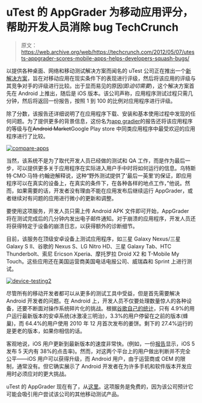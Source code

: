 # uTest 的 AppGrader 为移动应用评分，帮助开发人员消除 bug TechCrunch

> 原文：<https://web.archive.org/web/https://techcrunch.com/2012/05/07/utests-appgrader-scores-mobile-apps-helps-developers-squash-bugs/>

以提供各种桌面、网络和移动测试解决方案而闻名的 uTest 公司正在推出一个[新解决方案](https://web.archive.org/web/20221007070731/http://appgrader.utest.com/)，旨在对移动应用在现实条件下的表现进行评级，然后将该应用的评级与其竞争对手的评级进行比较。出于显而易见的原因(即*迫切需要*)，这个解决方案首先在 Android 上推出，随后是 iOS 版本。该公司声称，应用程序测试过程只需几分钟，然后将返回一份报告，按照 1 到 100 的比例对应用程序进行评级。

除了分数，该报告还详细说明了在应用程序下载、安装和基本使用过程中发现的任何问题。为了提供更多的背景信息，这份名为[app gradier](https://web.archive.org/web/20221007070731/http://appgrader.utest.com/)的报告还将该应用程序的等级与在~~Android Market~~Google Play store 中同类应用程序中最受欢迎的应用程序进行了比较。

[![](img/a95d2a38598941b1dd86ae6b4a0e56e1.png "compare-apps")](https://web.archive.org/web/20221007070731/https://beta.techcrunch.com/2012/05/07/utests-appgrader-scores-mobile-apps-helps-developers-squash-bugs/compare-apps/)

当然，该系统不是为了取代开发人员已经做的测试和 QA 工作，而是作为最后一步，可以提供更多关于应用程序在实际进入用户手中时将如何运行的信息。乌特斯特·CMO·马特·约翰逊解释说，这种“野外测试提供了‘最后一英里’的保证，即应用程序可以在真实的设备上，在真实的条件下，在各种各样的地点工作，”他说。然而，如果需要的话，开发者没有理由不能在应用发布后继续运行 AppGrader，或者继续对有问题的应用进行微小的更新和调整。

要使用这项服务，开发人员只需上传 Android APK 文件即可开始，AppGrader 将在测试完成后的几分钟内发出电子邮件通知。对于崩溃的应用程序，开发人员还将获得特定于设备的崩溃日志，以获得额外的诊断细节。

目前，该服务在顶级安卓设备上测试应用程序，如三星 Galaxy Nexus/三星 Galaxy S II、谷歌的 Nexus S、LG Nitro HD、三星 Galaxy Tab、HTC Thunderbolt、索尼 Ericson Xperia、摩托罗拉 Droid X2 和 T-Mobile My Touch。这些应用还在美国运营商美国电话电报公司、威瑞森和 Sprint 上进行测试。

[![](img/809b9e89bbbd900430814fff1270b297.png "device-testing2")](https://web.archive.org/web/20221007070731/https://beta.techcrunch.com/2012/05/07/utests-appgrader-scores-mobile-apps-helps-developers-squash-bugs/device-testing2/)

尽管所有的移动开发者都可以从更多的测试工具中受益，但是首先需要解决 Android 开发者的问题。在 Android 上，开发人员不仅要处理数量惊人的各种设备，还要不断面对操作系统碎片化的挑战。根据[谷歌自己的统计](https://web.archive.org/web/20221007070731/http://developer.android.com/resources/dashboard/platform-versions.html)，只有 4.9%的用户运行最新版本的安卓系统(冰激凌三明治)，3.3%的用户停留在之前的版本(蜂巢)，而 64.4%的用户使用 2010 年 12 月首次发布的姜饼。剩下的 27.4%运行的是更老的版本，如果你相信的话。

客观地说，iOS 用户更新到最新版本的速度非常快。(例如，一份[报告](https://web.archive.org/web/20221007070731/http://david-smith.org/blog/2012/03/10/ios-5-dot-1-upgrade-stats/index.html#march21)显示，iOS 5 发布 5 天内有 38%的点击率)。然而，对这两个平台上的用户做出判断并不完全公平——iOS 用户可以获得升级，而 Android 用户，由于运营商或 OEM 的限制，通常没有。但它确实展示了 Android 开发者在为许多手机和软件版本开发应用时必须应对的更大挑战。

uTest 的 AppGrader 现在有了，从[这里](https://web.archive.org/web/20221007070731/http://appgrader.utest.com/)。这项服务是免费的，因为该公司预计它可能会吸引用户尝试该公司的其他移动测试产品。